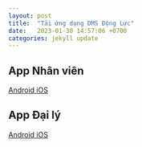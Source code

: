 ```yaml
---
layout: post
title:  "Tải ứng dụng DMS Động Lực"
date:   2023-01-30 14:57:06 +0700
categories: jekyll update
---
```



<link rel="stylesheet" href="https://cdnjs.cloudflare.com/ajax/libs/twitter-bootstrap/4.6.1/css/bootstrap.min.css" integrity="sha512-T584yQ/tdRR5QwOpfvDfVQUidzfgc2339Lc8uBDtcp/wYu80d7jwBgAxbyMh0a9YM9F8N3tdErpFI8iaGx6x5g==" crossorigin="anonymous" referrerpolicy="no-referrer" />

## App Nhân viên


<div class="d-flex justify-content-center">
<a role="button" class="btn btn-primary mx-2 my-4" href="https://github.com/truesight-team/dongluc-apps/releases/download/dev/DongLucNhanVien.apk">
  Android
</a>

<a role="button" class="btn btn-primary mx-2 my-4" href="itms-services:///?action=download-manifest&url=https://dms.dongluc.vn/downloads/vinaseed-staff.plist">
  iOS
</a>
</div>

## App Đại lý


<div class="d-flex justify-content-center">
<a role="button" class="btn btn-primary mx-2 my-4" href="https://github.com/truesight-team/dongluc-apps/releases/download/dev/DongLucDaiLy.apk">
  Android
</a>

<a role="button" class="btn btn-primary mx-2 my-4" href="itms-services:///?action=download-manifest&url=https://dms.dongluc.vn/downloads/vinaseed-store.plist">
  iOS
</a>
</div>
